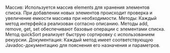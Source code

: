 Массив: Используется массив elements для хранения элементов списка. При добавлении новых элементов происходит проверка и увеличение емкости массива при необходимости.
Методы: Каждый метод интерфейса реализован согласно описанию. Методы add, remove, get, set обеспечивают базовые операции с элементами списка. Метод quickSort реализует быструю сортировку с использованием рекурсии.
Документация: Каждый метод имеет соответствующую Javadoc-документацию для пояснения его назначения и параметров.

